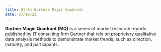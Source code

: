 ```yaml
---
title: 01-04 Gartner Magic Quadrant
date: 07/10/23
---
```


**Gartner Magic Quadrant (MQ)** is a series of market research reports published by IT consulting firm Gartner that rely on proprietary qualitative data analysis methods to demonstrate market trends, such as direction, maturity, and participants.
